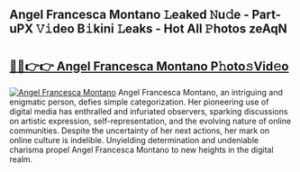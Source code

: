 ## Angel Francesca Montano 𝙻eaked 𝙽u𝚍e - Part-uPX 𝚅𝚒deo B𝚒kini 𝙻eaks - Hot All 𝙿hotos zeAqN

# <h2><a href="http://ld0pfz4.urlbe.top/?page=Angel+Francesca+Montano">🔗🔗👉👉 Angel Francesca Montano P𝚑oto𝚜Vid𝚎o</a></h2>

[![Angel Francesca Montano](https://i.imgur.com/eBuTRDB.gif)](http://ld0pfz4.urlbe.top/?page=Angel+Francesca+Montano)
Angel Francesca Montano, an intriguing and enigmatic person, defies simple categorization. Her pioneering use of digital media has enthralled and infuriated observers, sparking discussions on artistic expression, self-representation, and the evolving nature of online communities. Despite the uncertainty of her next actions, her mark on online culture is indelible. Unyielding determination and undeniable charisma propel Angel Francesca Montano to new heights in the digital realm.
